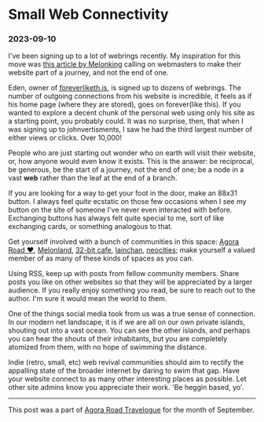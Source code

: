 # Small Web Connectivity
### 2023-09-10

I've been signing up to a lot of webrings recently. My inspiration for this move was [this article by Melonking]([MELONS4EVER](https://melonking.net/melon?z=/frames/thoughts)) calling on webmasters to make their website part of a journey, and not the end of one.

Eden, owner of [foreverliketh.is](https://foreverliketh.is/), is signed up to dozens of webrings. The number of outgoing connections from his website is incredible, it feels as if his home page (where they are stored), goes on forever(like this). If you wanted to explore a decent chunk of the personal web using only his site as a starting point, you probably could. It was no surprise, then, that when I was signing up to johnvertisments, I saw he had the third largest number of either views or clicks. Over 10,000!

People who are just starting out wonder who on earth will visit their website, or, how anyone would even know it exists. This is the answer: be reciprocal, be generous, be the start of a journey, not the end of one; be a node in a vast **web** rather than the leaf at the end of a branch.

If you are looking for a way to get your foot in the door, make an 88x31 button. I always feel _quite_ ecstatic on those few occasions when I see my button on the site of someone I've never even interacted with before. Exchanging buttons has always felt quite special to me, sort of like exchanging cards, or something analogous to that.

Get yourself involved with a bunch of communities in this space: [Agora Road ♥](https://forum.agoraroad.com/index.php), [Melonland](https://forum.melonland.net/index.php), [32-bit cafe](https://32bit.cafe/), [lainchan](https://lainchan.org/), [neocities](https://neocities.org/); make yourself a valued member of as many of these kinds of spaces as you can.

Using RSS, keep up with posts from fellow community members. Share posts you like on other websites so that they will be appreciated by a larger audience. If you really enjoy something you read, be sure to reach out to the author. I'm sure it would mean the world to them.

One of the things social media took from us was a true sense of connection. In our modern net landscape, it is if we are all on our own private islands, shouting out into a vast ocean. You can see the other islands, and perhaps you can hear the shouts of their inhabitants, but you are completely atomized from them, with no hope of swimming the distance.

Indie (retro, small, etc) web revival communities should aim to rectify the appalling state of the broader internet by daring to swim that gap. Have your website connect to as many other interesting places as possible. Let other site admins know you appreciate their work. 'Be heggin based, yo'.
___
This post was a part of [Agora Road Travelogue](https://forum.agoraroad.com/index.php?threads/agora-road-travelouge-september-blogging.6061/) for the month of September. 



